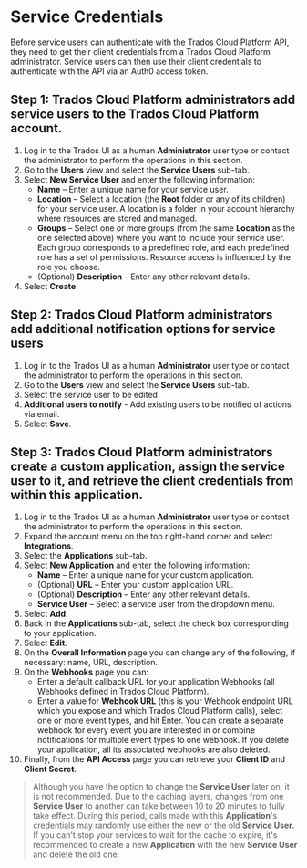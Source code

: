 # Service Credentials

Before service users can authenticate with the Trados Cloud Platform API, they need to get their client credentials from a Trados Cloud Platform administrator. Service users can then use their client credentials to authenticate with the API via an Auth0 access token.

## Step 1: Trados Cloud Platform administrators add service users to the Trados Cloud Platform account.

1. Log in to the Trados UI as a human **Administrator** user type or contact the administrator to perform the operations in this section. 
2. Go to the **Users** view and select the **Service Users** sub-tab.
3. Select **New Service User** and enter the following information:
    - **Name** – Enter a unique name for your service user.
    - **Location** – Select a location (the **Root** folder or any of its children) for your service user. A location is a folder in your account hierarchy where resources are stored and managed.
    - **Groups** – Select one or more groups (from the same **Location** as the one selected above) where you want to include your service user. Each group corresponds to a predefined role, and each predefined role has a set of permissions. Resource access is influenced by the role you choose.
    - (Optional) **Description** – Enter any other relevant details.
4. Select **Create**.

## Step 2: Trados Cloud Platform administrators add additional notification options for service users 

1. Log in to the Trados UI as a human **Administrator** user type or contact the administrator to perform the operations in this section. 
2. Go to the **Users** view and select the **Service Users** sub-tab.
3. Select the service user to be edited
4. **Additional users to notify** - Add existing users to be notified of actions via email.
4. Select **Save**.

## Step 3: Trados Cloud Platform administrators create a custom application, assign the service user to it, and retrieve the client credentials from within this application.
 
1. Log in to the Trados UI as a human **Administrator** user type or contact the administrator to perform the operations in this section.
2. Expand the account menu on the top right-hand corner and select **Integrations**.
3. Select the **Applications** sub-tab.
4. Select **New Application** and enter the following information:
    - **Name** – Enter a unique name for your custom application.
    - (Optional) **URL** – Enter your custom application URL.
    - (Optional) **Description** – Enter any other relevant details.
    - **Service User** – Select a service user from the dropdown menu. 
5. Select **Add**.
6. Back in the **Applications** sub-tab, select the check box corresponding to your application.
7. Select **Edit**.
8. On the **Overall Information** page you can change any of the following, if necessary: name, URL, description.
9. On the **Webhooks** page you can:
    - Enter a default callback URL for your application Webhooks (all Webhooks defined in Trados Cloud Platform).
    - Enter a value for **Webhook URL** (this is your Webhook endpoint URL which you expose and which Trados Cloud Platform calls), select one or more event types, and hit Enter. You can create a separate webhook for every event you are interested in or combine notifications for multiple event types to one webhook. If you delete your application, all its associated webhooks are also deleted.
10. Finally, from the **API Access** page you can retrieve your **Client ID** and **Client Secret**.

> Although you have the option to change the **Service User** later on, it is not recommended. Due to the caching layers, changes from one **Service User** to another can take between 10 to 20 minutes to fully take effect. During this period, calls made with this **Application**'s credentials may randomly use either the new or the old **Service User.** If you can't stop your services to wait for the cache to expire, it's recommended to create a new **Application** with the new **Service User** and delete the old one.